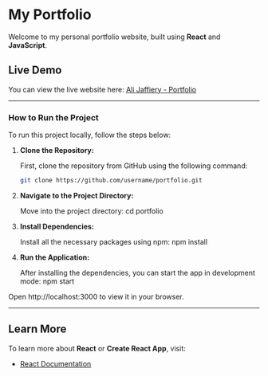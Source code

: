 # My Portfolio

Welcome to my personal portfolio website, built using **React** and **JavaScript**.

## Live Demo

You can view the live website here: [Ali Jaffiery - Portfolio](https://alijaffiery.netlify.app/)

---

### How to Run the Project

To run this project locally, follow the steps below:

1. **Clone the Repository:**

   First, clone the repository from GitHub using the following command:

   ```bash
   git clone https://github.com/username/portfolio.git

2. **Navigate to the Project Directory:**

   Move into the project directory:
   cd portfolio

4. **Install Dependencies:**

   Install all the necessary packages using npm:
   npm install

6. **Run the Application:**

   After installing the dependencies, you can start the app in development mode:
   npm start

Open http://localhost:3000 to view it in your browser.

---

## Learn More

To learn more about **React** or **Create React App**, visit:

- [React Documentation](https://reactjs.org/)
